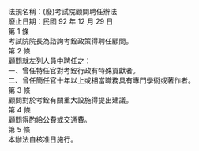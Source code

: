 法規名稱：(廢)考試院顧問聘任辦法  
廢止日期：民國 92 年 12 月 29 日  
第 1 條  
考試院院長為諮詢考銓政策得聘任顧問。  
第 2 條  
顧問就左列人員中聘任之：  
一、曾任特任官對考銓行政有特殊貢獻者。  
二、曾任簡任官十年以上或相當職務具有專門學術或著作者。  
第 3 條  
顧問對於考銓有關重大設施得提出建議。  
第 4 條  
顧問得酌給公費或交通費。  
第 5 條  
本辦法自核准日施行。  


